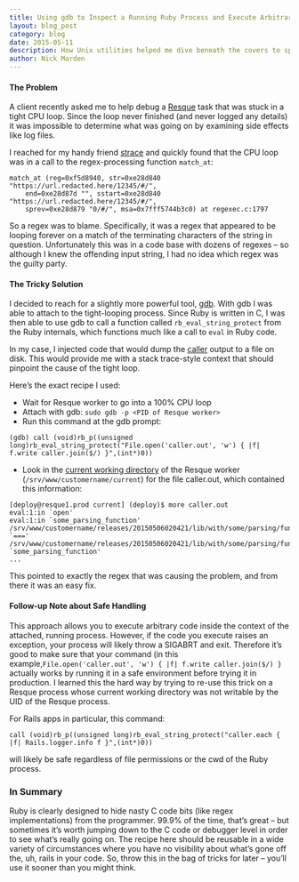 ```yaml
---
title: Using gdb to Inspect a Running Ruby Process and Execute Arbitrary Commands
layout: blog_post
category: blog
date: 2015-05-11
description: How Unix utilities helped me dive beneath the covers to spot a problem deep in some Ruby code
author: Nick Marden
---
```


#### The Problem

A client recently asked me to help debug a [Resque](https://github.com/resque/resque) task that was stuck in a tight CPU loop. Since the loop never finished (and never logged any details) it was impossible to determine what was going on by examining side effects like log files.

I reached for my handy friend [strace](http://linux.die.net/man/1/strace) and quickly found that the CPU loop was in a call to the regex-processing function `match_at`:

```
match_at (reg=0xf5d8940, str=0xe28d840 "https://url.redacted.here/12345/#/",
    end=0xe28d87d "", sstart=0xe28d840 "https://url.redacted.here/12345/#/",
    sprev=0xe28d879 "0/#/", msa=0x7fff5744b3c0) at regexec.c:1797
```

So a regex was to blame. Specifically, it was a regex that appeared to be looping forever on a match of the terminating characters of the string in question. Unfortunately this was in a code base with dozens of regexes – so although I knew the offending input string, I had no idea which regex was the guilty party.

#### The Tricky Solution

I decided to reach for a slightly more powerful tool, [gdb](http://www.gnu.org/software/gdb/). With gdb I was able to attach to the tight-looping process. Since Ruby is written in C, I was then able to use gdb to call a function called `rb_eval_string_protect` from the Ruby internals, which functions much like a call to `eval` in Ruby code.

In my case, I injected code that would dump the [caller](http://ruby-doc.org/core-2.2.2/Kernel.html#method-i-caller) output to a file on disk. This would provide me with a stack trace-style context that should pinpoint the cause of the tight loop.

Here’s the exact recipe I used:

* Wait for Resque worker to go into a 100% CPU loop
* Attach with gdb: `sudo gdb -p <PID of Resque worker>`
* Run this command at the gdb prompt:

```
(gdb) call (void)rb_p((unsigned long)rb_eval_string_protect("File.open('caller.out', 'w') { |f| f.write caller.join($/) }",(int*)0))
```

* Look in the [current working directory](http://en.wikipedia.org/wiki/Working_directory) of the Resque worker (`/srv/www/customername/current`) for the file caller.out, which contained this information:

```
[deploy@resque1.prod current] (deploy)$ more caller.out
eval:1:in `open'
eval:1:in `some_parsing_function'
/srv/www/customername/releases/20150506020421/lib/with/some/parsing/function.rb:291:in `==='
/srv/www/customername/releases/20150506020421/lib/with/some/parsing/function.rb:291:in `some_parsing_function'
...
```

This pointed to exactly the regex that was causing the problem, and from there it was an easy fix.

#### Follow-up Note about Safe Handling

This approach allows you to execute arbitrary code inside the context of the attached, running process. However, if the code you execute raises an exception, your process will likely throw a SIGABRT and exit. Therefore it’s good to make sure that your command (in this example,`File.open('caller.out', 'w') { |f| f.write caller.join($/) }` actually works by running it in a safe environment before trying it in production. I learned this the hard way by trying to re-use this trick on a Resque process whose current working directory was not writable by the UID of the Resque process.

For Rails apps in particular, this command:

```
call (void)rb_p((unsigned long)rb_eval_string_protect("caller.each { |f| Rails.logger.info f }",(int*)0))
```

will likely be safe regardless of file permissions or the cwd of the Ruby process.

### In Summary

Ruby is clearly designed to hide nasty C code bits (like regex implementations) from the programmer. 99.9% of the time, that’s great – but sometimes it’s worth jumping down to the C code or debugger level in order to see what’s really going on. The recipe here should be reusable in a wide variety of circumstances where you have no visibility about what’s gone off the, uh, rails in your code. So, throw this in the bag of tricks for later – you’ll use it sooner than you might think.
